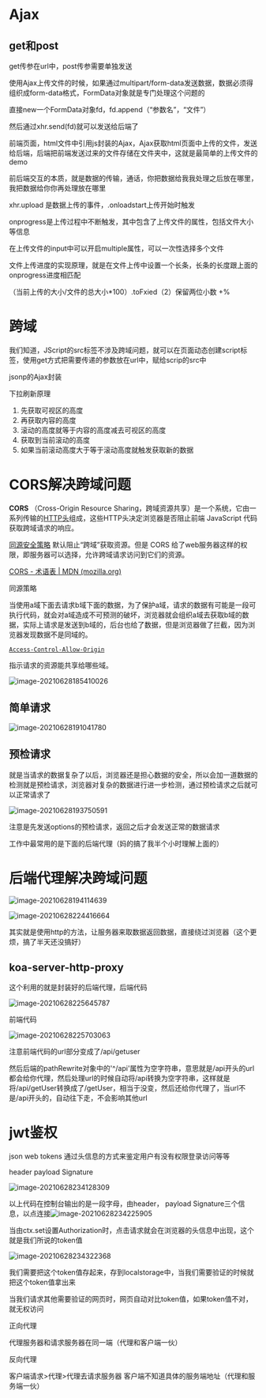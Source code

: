 # **Ajax**

## get和post

get传参在url中，post传参需要单独发送



使用Ajax上传文件的时候，如果通过multipart/form-data发送数据，数据必须得组织成form-data格式，FormData对象就是专门处理这个问题的

直接new一个FormData对象fd，fd.append（“参数名”，“文件”）

然后通过xhr.send(fd)就可以发送给后端了

前端页面，html文件中引用js封装的Ajax，Ajax获取html页面中上传的文件，发送给后端，后端把前端发送过来的文件存储在文件夹中，这就是最简单的上传文件的demo

前后端交互的本质，就是数据的传输，通话，你把数据给我我处理之后放在哪里，我把数据给你你再处理放在哪里

 xhr.upload 是数据上传的事件，.onloadstart上传开始时触发

onprogress是上传过程中不断触发，其中包含了上传文件的属性，包括文件大小等信息

在上传文件的input中可以开启multiple属性，可以一次性选择多个文件

文件上传进度的实现原理，就是在文件上传中设置一个长条，长条的长度跟上面的onprogress进度相匹配

（当前上传的大小/文件的总大小*100）.toFxied（2）保留两位小数 +%

# 跨域

我们知道，JScript的src标签不涉及跨域问题，就可以在页面动态创建script标签，使用get方式把需要传递的参数放在url中，赋给scrip的src中

jsonp的Ajax封装

下拉刷新原理

1. 先获取可视区的高度
2. 再获取内容的高度
3. 滚动的高度就等于内容的高度减去可视区的高度
4. 获取到当前滚动的高度
5. 如果当前滚动高度大于等于滚动高度就触发获取新的数据

# CORS解决跨域问题

**CORS** （Cross-Origin Resource Sharing，跨域资源共享）是一个系统，它由一系列传输的[HTTP头](https://developer.mozilla.org/zh-CN/docs/Glossary/HTTP_header)组成，这些HTTP头决定浏览器是否阻止前端 JavaScript 代码获取跨域请求的响应。

[同源安全策略](https://developer.mozilla.org/zh-CN/docs/Web/Security/Same-origin_policy) 默认阻止“跨域”获取资源。但是 CORS 给了web服务器这样的权限，即服务器可以选择，允许跨域请求访问到它们的资源。

[CORS - 术语表 | MDN (mozilla.org)](https://developer.mozilla.org/zh-CN/docs/Glossary/CORS)

同源策略

当使用a域下面去请求b域下面的数据，为了保护a域，请求的数据有可能是一段可执行代码，就会对a域造成不可预测的破坏，浏览器就会组织a域去获取b域的数据，实际上请求是发送到b域的，后台也给了数据，但是浏览器做了拦截，因为浏览器发现数据不是同域的。

[`Access-Control-Allow-Origin`](https://developer.mozilla.org/zh-CN/docs/Web/HTTP/Headers/Access-Control-Allow-Origin)

指示请求的资源能共享给哪些域。

![image-20210628185410026](C:\Users\武振南\AppData\Roaming\Typora\typora-user-images\image-20210628185410026.png)

## 简单请求

![image-20210628191041780](C:\Users\武振南\AppData\Roaming\Typora\typora-user-images\image-20210628191041780.png)



## 预检请求

就是当请求的数据复杂了以后，浏览器还是担心数据的安全，所以会加一道数据的检测就是预检请求，浏览器对复杂的数据进行进一步检测，通过预检请求之后就可以正常请求了

![image-20210628193750591](C:\Users\武振南\AppData\Roaming\Typora\typora-user-images\image-20210628193750591.png)

注意是先发送options的预检请求，返回之后才会发送正常的数据请求

工作中最常用的是下面的后端代理（妈的搞了我半个小时理解上面的）

# 后端代理解决跨域问题

![image-20210628194114639](C:\Users\武振南\AppData\Roaming\Typora\typora-user-images\image-20210628194114639.png)

![image-20210628224416664](C:\Users\武振南\AppData\Roaming\Typora\typora-user-images\image-20210628224416664.png)

其实就是使用http的方法，让服务器来取数据返回数据，直接绕过浏览器（这个更烦，搞了半天还没搞好）

## koa-server-http-proxy

这个利用的就是封装好的后端代理，后端代码

![image-20210628225645787](C:\Users\武振南\AppData\Roaming\Typora\typora-user-images\image-20210628225645787.png)

前端代码

![image-20210628225703063](C:\Users\武振南\AppData\Roaming\Typora\typora-user-images\image-20210628225703063.png)

注意前端代码的url部分变成了/api/getuser

然后后端的pathRewrite对象中的'^/api'属性为空字符串，意思就是/api开头的url都会给你代理，然后处理url的时候自动将/api转换为空字符串，这样就是将/api/getUser转换成了/getUser，相当于没变，然后还给你代理了，当url不是/api开头的，自动往下走，不会影响其他url

# jwt鉴权

json web tokens 通过头信息的方式来鉴定用户有没有权限登录访问等等

header    payload   Signature

![image-20210628234128309](C:\Users\武振南\AppData\Roaming\Typora\typora-user-images\image-20210628234128309.png)

以上代码在控制台输出的是一段字母，由header， payload   Signature三个信息，以点连接![image-20210628234225905](C:\Users\武振南\AppData\Roaming\Typora\typora-user-images\image-20210628234225905.png)

当由ctx.set设置Authorization时，点击请求就会在浏览器的头信息中出现，这个就是我们所说的token值

![image-20210628234322368](C:\Users\武振南\AppData\Roaming\Typora\typora-user-images\image-20210628234322368.png)



我们需要把这个token值存起来，存到localstorage中，当我们需要验证的时候就把这个token值拿出来

当我们请求其他需要验证的网页时，网页自动对比token值，如果token值不对，就无权访问

正向代理

代理服务器和请求服务器在同一端（代理和客户端一伙）

反向代理

客户端请求>代理>代理去请求服务器   客户端不知道具体的服务端地址（代理和服务端一伙）

